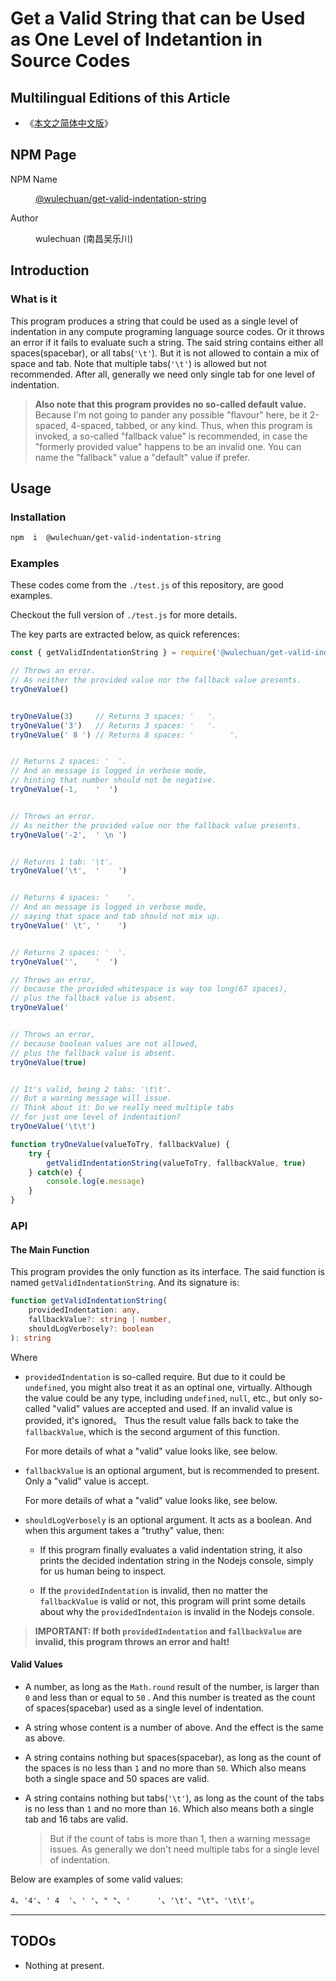 # Get a Valid String that can be Used as One Level of Indetantion in Source Codes

<link rel="stylesheet" href="../node_modules/@wulechuan/css-stylus-markdown-themes/dist/css/wulechuan-styles-for-html-via-markdown--vscode.default.min.css">


## Multilingual Editions of this Article

- 《[本文之简体中文版](../ReadMe.md)》




## NPM Page

<dl>
<dt>NPM Name</dt>
<dd>

[@wulechuan/get-valid-indentation-string](https://www.npmjs.com/package/@wulechuan/get-valid-indentation-string)

</dd>
<dt>Author</dt>
<dd><p>wulechuan (南昌吴乐川)</p></dd>
</dl>





## Introduction

### What is it

This program produces a string that could be used as a single level of indentation in any compute programing language source codes. Or it throws an error if it fails to evaluate such a string. The said string contains either all spaces(spacebar), or all tabs(`'\t'`). But it is not allowed to contain a mix of space and tab. Note that multiple tabs(`'\t'`) is allowed but not recommended. After all, generally we need only single tab for one level of indentation.

> **Also note that this program provides no so-called default value.** Because I'm not going to pander any possible "flavour" here, be it 2-spaced, 4-spaced, tabbed, or any kind. Thus, when this program is invoked, a so-called "fallback value" is recommended, in case the "formerly provided value" happens to be an invalid one. You can name the "fallback" value a "default" value if prefer.


## Usage

### Installation

```sh
npm  i  @wulechuan/get-valid-indentation-string
```


### Examples

These codes come from the `./test.js` of this repository, are good examples.

Checkout the full version of `./test.js` for more details.

The key parts are extracted below, as quick references:


```js
const { getValidIndentationString } = require('@wulechuan/get-valid-indentation-string')

// Throws an error.
// As neither the provided value nor the fallback value presents.
tryOneValue()


tryOneValue(3)     // Returns 3 spaces: '   '.
tryOneValue('3')   // Returns 3 spaces: '   '.
tryOneValue(' 8 ') // Returns 8 spaces: '        '.


// Returns 2 spaces: '  '.
// And an message is logged in verbose mode,
// hinting that number should not be negative.
tryOneValue(-1,    '  ')


// Throws an error.
// As neither the provided value nor the fallback value presents.
tryOneValue('-2',  ' \n ')


// Returns 1 tab: '\t'.
tryOneValue('\t',  '    ')


// Returns 4 spaces: '    '.
// And an message is logged in verbose mode,
// saying that space and tab should not mix up.
tryOneValue(' \t', '    ')


// Returns 2 spaces: '  '.
tryOneValue('',    '  ')  

// Throws an error,
// because the provided whitespace is way too long(67 spaces),
// plus the fallback value is absent.
tryOneValue('                                                                   ')


// Throws an error,
// because boolean values are not allowed,
// plus the fallback value is absent.
tryOneValue(true)


// It's valid, being 2 tabs: '\t\t'.
// But a warning message will issue.
// Think about it: Do we really need multiple tabs
// for just one level of indentaition?
tryOneValue('\t\t')

function tryOneValue(valueToTry, fallbackValue) {
    try {
        getValidIndentationString(valueToTry, fallbackValue, true)
    } catch(e) {
        console.log(e.message)
    }
}
```


### API

#### The Main Function

This program provides the only function as its interface. The said function is named `getValidIndentationString`. And its signature is:

```ts
function getValidIndentationString(
    providedIndentation: any,
    fallbackValue?: string | number,
    shouldLogVerbosely?: boolean
): string
```


Where

-   `providedIndentation` is so-called require. But due to it could be `undefined`, you might also treat it as an optinal one, virtually. Although the value could be any type, including `undefined`, `null`, etc., but only so-called "valid" values are accepted and used. If an invalid value is provided, it's ignored。 Thus the result value falls back to take the `fallbackValue`, which is the second argument of this function.

    For more details of what a "valid" value looks like, see below.


-   `fallbackValue` is an optional argument, but is recommended to present. Only a "valid" value is accept.

    For more details of what a "valid" value looks like, see below.


-   `shouldLogVerbosely` is an optional argument. It acts as a boolean. And when this argument takes a "truthy" value, then:

    -   If this program finally evaluates a valid indentation string, it also prints the decided indentation string in the Nodejs console, simply for us human being to inspect.

    -   If the `providedIndentation` is invalid, then no matter the `fallbackValue` is valid or not, this program will print some details about why the `providedIndentaion` is invalid in the Nodejs console.


> **IMPORTANT: If both `providedIndentation` and `fallbackValue` are invalid, this program throws an error and halt!**



#### Valid Values

-   A number, as long as the `Math.round` result of the number, is larger than `0` and less than or equal to `50` . And this number is treated as the count of spaces(spacebar) used as a single level of indentation.

-   A string whose content is a number of above. And the effect is the same as above.

-   A string contains nothing but spaces(spacebar), as long as the count of the spaces is no less than `1` and no more than `50`. Which also means both a single space and 50 spaces are valid.

-   A string contains nothing but tabs(`'\t'`), as long as the count of the tabs is no less than `1` and no more than `16`. Which also means both a single tab and 16 tabs are valid.

    > But if the count of tabs is more than 1, then a warning message issues. As generally we don't need multiple tabs for a single level of indentation.


Below are examples of some valid values:

`4`、`'4'`、`' 4  '`、`' '`、`" "`、`'      '`、`'\t'`、`"\t"`、`'\t\t'`。



---

## TODOs

-   Nothing at present.



